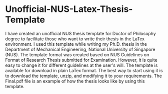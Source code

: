 # Unofficial-NUS-Latex-Thesis-Template

I have created an unofficial NUS thesis template for Doctor of Philosophy degree to facilitate those who want to write their thesis in the LaTex environment. I used this template while writing my Ph.D. thesis in the Department of Mechanical Engineering, National University of Singapore (NUS).
The template format was created based on NUS Guidelines on Format of Research Thesis submitted for Examination. However, it is quite easy to change it for different guidelines at the user's will.
The template is available for download in plain LaTex format.
The best way to start using it is to download the template, unzip, and modifying it to your requirements. The Final.pdf file is an example of how the thesis looks like by using this template.
